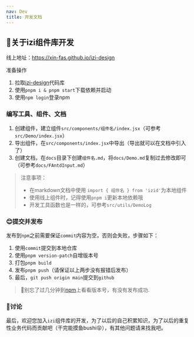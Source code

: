```yaml
---
nav: Dev
title: 开发文档
---
```


## 🌴关于izi组件库开发

线上地址：https://xin-fas.github.io/izi-design

准备操作
1. 拉取[izi-design](https://github.com/Xin-FAS/izi-design)代码库
2. 使用`pnpm i & pnpm start`下载依赖并启动
3. 使用`npm login`登录npm

### 编写工具、组件、文档

1. 创建组件，建立组件`src/components/组件名/index.jsx`（可参考`src/Demo/index.jsx`）
2. 导出组件，在`src/components/index.jsx`中导出（导出就可以在文档中引入了）
3. 创建文档，在`docs`目录下创建`组件名.md`，将`docs/Demo.md`复制过去修改即可（可参考`docs/FAntdInput.md`）

> 注意事项：
> * 在markdown文档中使用 `import { 组件名 } from 'izid'`为本地组件
> * 使用线上组件时，记得使用`pnpm i`更新本地依赖哦
> * 开发工具函数也是一样的，可参考`src/utils/DemoLog`

### 😊提交并发布

发布到`npm`之前需要保证`commit`内容为空，否则会失败，步骤如下：

1. 使用`commit`提交到本地仓库
2. 使用`pnpm version-patch`自增版本号
3. 打包`pnpm build`
4. 发布`pnpm push`（请保证以上两步没有报错后发布）
5. 最后，`git push origin main`提交到`github`

> 🔔别忘了过几分钟到[npm](https://www.npmjs.com/izid)上看看版本号，有没有发布成功.

### 👏讨论
最后，欢迎您加入`izi`组件库的开发，为了以后的自己积累知识，为了以后的重复性业务代码而贡献吧（干完能摸鱼bushi😝），有其他问题请来找我吧。
